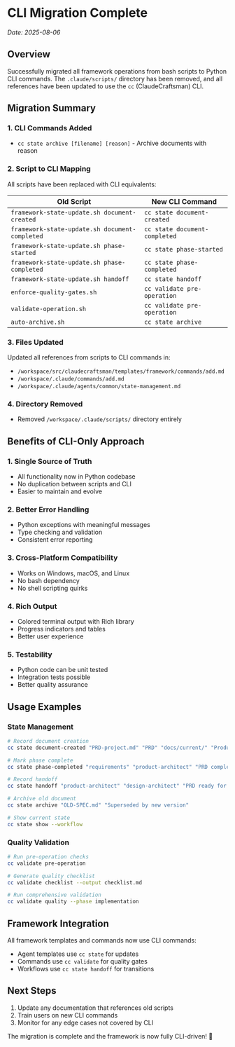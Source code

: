 # CLI Migration Complete
*Date: 2025-08-06*

## Overview
Successfully migrated all framework operations from bash scripts to Python CLI commands. The `.claude/scripts/` directory has been removed, and all references have been updated to use the `cc` (ClaudeCraftsman) CLI.

## Migration Summary

### 1. CLI Commands Added
- `cc state archive [filename] [reason]` - Archive documents with reason

### 2. Script to CLI Mapping
All scripts have been replaced with CLI equivalents:

| Old Script | New CLI Command |
|------------|-----------------|
| `framework-state-update.sh document-created` | `cc state document-created` |
| `framework-state-update.sh document-completed` | `cc state document-completed` |
| `framework-state-update.sh phase-started` | `cc state phase-started` |
| `framework-state-update.sh phase-completed` | `cc state phase-completed` |
| `framework-state-update.sh handoff` | `cc state handoff` |
| `enforce-quality-gates.sh` | `cc validate pre-operation` |
| `validate-operation.sh` | `cc validate pre-operation` |
| `auto-archive.sh` | `cc state archive` |

### 3. Files Updated
Updated all references from scripts to CLI commands in:
- `/workspace/src/claudecraftsman/templates/framework/commands/add.md`
- `/workspace/.claude/commands/add.md`
- `/workspace/.claude/agents/common/state-management.md`

### 4. Directory Removed
- Removed `/workspace/.claude/scripts/` directory entirely

## Benefits of CLI-Only Approach

### 1. **Single Source of Truth**
- All functionality now in Python codebase
- No duplication between scripts and CLI
- Easier to maintain and evolve

### 2. **Better Error Handling**
- Python exceptions with meaningful messages
- Type checking and validation
- Consistent error reporting

### 3. **Cross-Platform Compatibility**
- Works on Windows, macOS, and Linux
- No bash dependency
- No shell scripting quirks

### 4. **Rich Output**
- Colored terminal output with Rich library
- Progress indicators and tables
- Better user experience

### 5. **Testability**
- Python code can be unit tested
- Integration tests possible
- Better quality assurance

## Usage Examples

### State Management
```bash
# Record document creation
cc state document-created "PRD-project.md" "PRD" "docs/current/" "Product requirements"

# Mark phase complete
cc state phase-completed "requirements" "product-architect" "PRD completed"

# Record handoff
cc state handoff "product-architect" "design-architect" "PRD ready for technical spec"

# Archive old document
cc state archive "OLD-SPEC.md" "Superseded by new version"

# Show current state
cc state show --workflow
```

### Quality Validation
```bash
# Run pre-operation checks
cc validate pre-operation

# Generate quality checklist
cc validate checklist --output checklist.md

# Run comprehensive validation
cc validate quality --phase implementation
```

## Framework Integration
All framework templates and commands now use CLI commands:
- Agent templates use `cc state` for updates
- Commands use `cc validate` for quality gates
- Workflows use `cc state handoff` for transitions

## Next Steps
1. Update any documentation that references old scripts
2. Train users on new CLI commands
3. Monitor for any edge cases not covered by CLI

The migration is complete and the framework is now fully CLI-driven! 🎉
